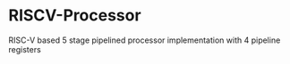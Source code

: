 # RISCV-Processor
RISC-V based 5 stage pipelined processor implementation with 4 pipeline registers
